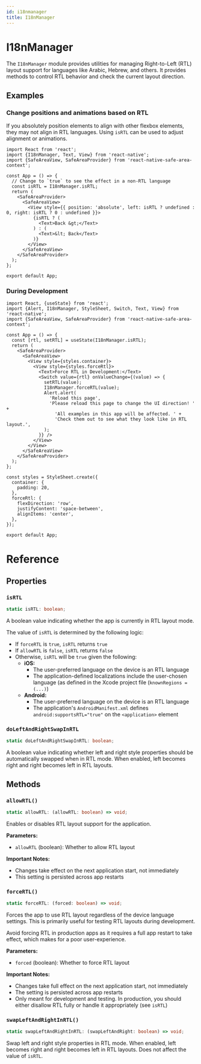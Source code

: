 ```yaml
---
id: i18nmanager
title: I18nManager
---
```


# I18nManager

The `I18nManager` module provides utilities for managing Right-to-Left (RTL) layout support for languages like Arabic, Hebrew, and others. It provides methods to control RTL behavior and check the current layout direction.

## Examples

### Change positions and animations based on RTL

If you absolutely position elements to align with other flexbox elements, they may not align in RTL languages. Using `isRTL` can be used to adjust alignment or animations.

```SnackPlayer name=I18nManager%20Change%20Absolute%20Positions%20And%20Animations
import React from 'react';
import {I18nManager, Text, View} from 'react-native';
import {SafeAreaView, SafeAreaProvider} from 'react-native-safe-area-context';

const App = () => {
  // Change to `true` to see the effect in a non-RTL language
  const isRTL = I18nManager.isRTL;
  return (
    <SafeAreaProvider>
      <SafeAreaView>
        <View style={{ position: 'absolute', left: isRTL ? undefined : 0, right: isRTL ? 0 : undefined }}>
          {isRTL ? (
            <Text>Back &gt;</Text>
          ) : (
            <Text>&lt; Back</Text>
          )}
        </View>
      </SafeAreaView>
    </SafeAreaProvider>
  );
};

export default App;
```

### During Development

```SnackPlayer name=I18nManager%20During%20Development
import React, {useState} from 'react';
import {Alert, I18nManager, StyleSheet, Switch, Text, View} from 'react-native';
import {SafeAreaView, SafeAreaProvider} from 'react-native-safe-area-context';

const App = () => {
  const [rtl, setRTL] = useState(I18nManager.isRTL);
  return (
    <SafeAreaProvider>
      <SafeAreaView>
        <View style={styles.container}>
          <View style={styles.forceRtl}>
            <Text>Force RTL in Development:</Text>
            <Switch value={rtl} onValueChange={(value) => {
              setRTL(value);
              I18nManager.forceRTL(value);
              Alert.alert(
                'Reload this page',
                'Please reload this page to change the UI direction! ' +
                  'All examples in this app will be affected. ' +
                  'Check them out to see what they look like in RTL layout.',
              );
            }} />
          </View>
        </View>
      </SafeAreaView>
    </SafeAreaProvider>
  );
};

const styles = StyleSheet.create({
  container: {
    padding: 20,
  },
  forceRtl: {
    flexDirection: 'row',
    justifyContent: 'space-between',
    alignItems: 'center',
  },
});

export default App;
```

# Reference

## Properties

### `isRTL`

```typescript
static isRTL: boolean;
```

A boolean value indicating whether the app is currently in RTL layout mode.

The value of `isRTL` is determined by the following logic:

- If `forceRTL` is `true`, `isRTL` returns `true`
- If `allowRTL` is `false`, `isRTL` returns `false`
- Otherwise, `isRTL` will be `true` given the following:
  - **iOS:**
    - The user-preferred language on the device is an RTL language
    - The application-defined localizations include the user-chosen language (as defined in the Xcode project file (`knownRegions = (...)`)
  - **Android:**
    - The user-preferred language on the device is an RTL language
    - The application's `AndroidManifest.xml` defines `android:supportsRTL="true"` on the `<application>` element

### `doLeftAndRightSwapInRTL`

```typescript
static doLeftAndRightSwapInRTL: boolean;
```

A boolean value indicating whether left and right style properties should be automatically swapped when in RTL mode. When enabled, left becomes right and right becomes left in RTL layouts.

## Methods

### `allowRTL()`

```typescript
static allowRTL: (allowRTL: boolean) => void;
```

Enables or disables RTL layout support for the application.

**Parameters:**

- `allowRTL` (boolean): Whether to allow RTL layout

**Important Notes:**

- Changes take effect on the next application start, not immediately
- This setting is persisted across app restarts

### `forceRTL()`

```typescript
static forceRTL: (forced: boolean) => void;
```

Forces the app to use RTL layout regardless of the device language settings. This is primarily useful for testing RTL layouts during development.

Avoid forcing RTL in production apps as it requires a full app restart to take effect, which makes for a poor user-experience.

**Parameters:**

- `forced` (boolean): Whether to force RTL layout

**Important Notes:**

- Changes take full effect on the next application start, not immediately
- The setting is persisted across app restarts
- Only meant for development and testing. In production, you should either disallow RTL fully or handle it appropriately (see `isRTL`)

### `swapLeftAndRightInRTL()`

```typescript
static swapLeftAndRightInRTL: (swapLeftAndRight: boolean) => void;
```

Swap left and right style properties in RTL mode. When enabled, left becomes right and right becomes left in RTL layouts. Does not affect the value of `isRTL`.
